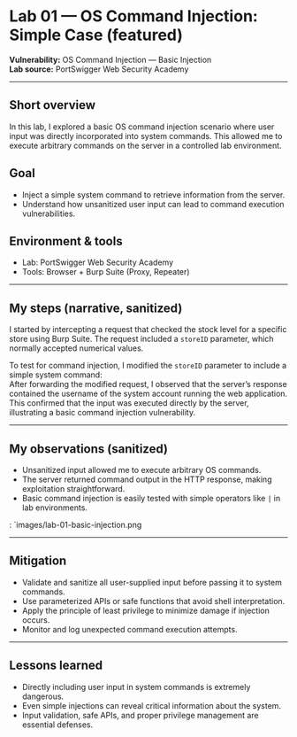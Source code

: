 # Lab 01 — OS Command Injection: Simple Case (featured)

**Vulnerability:** OS Command Injection — Basic Injection  
**Lab source:** PortSwigger Web Security Academy  


---

## Short overview
In this lab, I explored a basic OS command injection scenario where user input was directly incorporated into system commands. This allowed me to execute arbitrary commands on the server in a controlled lab environment.

## Goal
- Inject a simple system command to retrieve information from the server.  
- Understand how unsanitized user input can lead to command execution vulnerabilities.

## Environment & tools
- Lab: PortSwigger Web Security Academy  
- Tools: Browser + Burp Suite (Proxy, Repeater)

---

## My steps (narrative, sanitized)

I started by intercepting a request that checked the stock level for a specific store using Burp Suite. The request included a `storeID` parameter, which normally accepted numerical values.  

To test for command injection, I modified the `storeID` parameter to include a simple system command:  
After forwarding the modified request, I observed that the server’s response contained the username of the system account running the web application. This confirmed that the input was executed directly by the server, illustrating a basic command injection vulnerability.

---

## My observations (sanitized)
- Unsanitized input allowed me to execute arbitrary OS commands.  
- The server returned command output in the HTTP response, making exploitation straightforward.  
- Basic command injection is easily tested with simple operators like `|` in lab environments.

: `images/lab-01-basic-injection.png

---

## Mitigation
- Validate and sanitize all user-supplied input before passing it to system commands.  
- Use parameterized APIs or safe functions that avoid shell interpretation.  
- Apply the principle of least privilege to minimize damage if injection occurs.  
- Monitor and log unexpected command execution attempts.

---

## Lessons learned
- Directly including user input in system commands is extremely dangerous.  
- Even simple injections can reveal critical information about the system.  
- Input validation, safe APIs, and proper privilege management are essential defenses.


